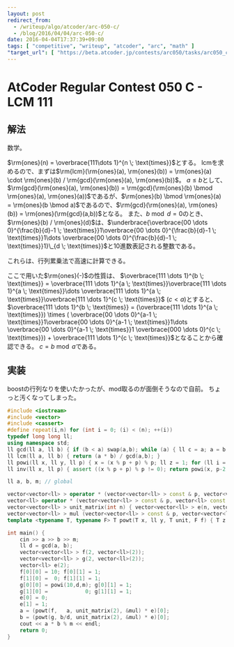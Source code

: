 ```yaml
---
layout: post
redirect_from:
  - /writeup/algo/atcoder/arc-050-c/
  - /blog/2016/04/04/arc-050-c/
date: 2016-04-04T17:37:39+09:00
tags: [ "competitive", "writeup", "atcoder", "arc", "math" ]
"target_url": [ "https://beta.atcoder.jp/contests/arc050/tasks/arc050_c" ]
---
```


# AtCoder Regular Contest 050 C - LCM 111

## 解法

数学。

$\rm{ones}(n) = \overbrace{111\dots 1}^{n \; \text{times}}$とする。
lcmを求めるので、まずは$\rm{lcm}(\rm{ones}(a), \rm{ones}(b)) = \rm{ones}(a) \cdot \rm{ones}(b) / \rm{gcd}(\rm{ones}(a), \rm{ones}(b))$。
$a \le b$として、$\rm{gcd}(\rm{ones}(a), \rm{ones}(b)) = \rm{gcd}(\rm{ones}(b) \bmod \rm{ones}(a), \rm{ones}(a))$であるが、$\rm{ones}(b) \bmod \rm{ones}(a) = \rm{ones}(b \bmod a)$であるので、$\rm{gcd}(\rm{ones}(a), \rm{ones}(b)) = \rm{ones}(\rm{gcd}(a,b))$となる。
また、$b \bmod d = 0$のとき、$\rm{ones}(b) / \rm{ones}(d)$は、$\underbrace{\overbrace{00 \dots 0}^{\frac{b}{d}-1 \; \text{times}}1\overbrace{00 \dots 0}^{\frac{b}{d}-1 \; \text{times}}1\dots \overbrace{00 \dots 0}^{\frac{b}{d}-1 \; \text{times}}1}\_{d \; \text{times}}$と$10$進数表記される整数である。

これらは、行列累乗法で高速に計算できる。

ここで用いた$\rm{ones}(-)$の性質は、
$\overbrace{111 \dots 1}^{b \; \text{times}} = \overbrace{111 \dots 1}^{a \; \text{times}}\overbrace{111 \dots 1}^{a \; \text{times}}\dots \overbrace{111 \dots 1}^{a \; \text{times}}\overbrace{111 \dots 1}^{c \; \text{times}}$ ($c \lt a$)とすると、
$\overbrace{111 \dots 1}^{b \; \text{times}} = (\overbrace{111 \dots 1}^{a \; \text{times}}) \times ( \overbrace{00 \dots 0}^{a-1 \; \text{times}}1\overbrace{00 \dots 0}^{a-1 \; \text{times}}1\dots \overbrace{00 \dots 0}^{a-1 \; \text{times}}1 \overbrace{000 \dots 0}^{c \; \text{times}}) + \overbrace{111 \dots 1}^{c \; \text{times}}$となることから確認できる。
$c = b \bmod a$である。

## 実装

boostの行列なりを使いたかったが、mod取るのが面倒そうなので自前。
ちょっと汚くなってしまった。

``` c++
#include <iostream>
#include <vector>
#include <cassert>
#define repeat(i,n) for (int i = 0; (i) < (n); ++(i))
typedef long long ll;
using namespace std;
ll gcd(ll a, ll b) { if (b < a) swap(a,b); while (a) { ll c = a; a = b % c; b = c; } return b; }
ll lcm(ll a, ll b) { return (a * b) / gcd(a,b); }
ll powi(ll x, ll y, ll p) { x = (x % p + p) % p; ll z = 1; for (ll i = 1; i <= y; i <<= 1) { if (y & i) z = z * x % p; x = x * x % p; } return z; }
ll inv(ll x, ll p) { assert ((x % p + p) % p != 0); return powi(x, p-2, p); }

ll a, b, m; // global

vector<vector<ll> > operator * (vector<vector<ll> > const & p, vector<vector<ll> > const & q) { int n = p.size(); vector<vector<ll> > r(n, vector<ll>(n)); repeat (y,n) { repeat (z,n) { repeat (x,n) { r[y][x] += p[y][z] * q[z][x] % m; r[y][x] %= m; } } } return r; }
vector<ll> operator * (vector<vector<ll> > const & p, vector<ll> const & q) { int n = p.size(); vector<ll> r(n); repeat (y,n) { repeat (z,n) { r[y] += p[y][z] * q[z] % m; r[y] %= m; } } return r; }
vector<vector<ll> > unit_matrix(int n) { vector<vector<ll> > e(n, vector<ll>(n)); repeat (i,n) e[i][i] = 1; return e; }
vector<vector<ll> > mul (vector<vector<ll> > const & p, vector<vector<ll> > const & q) { return p * q; }
template <typename T, typename F> T powt(T x, ll y, T unit, F f) { T z = unit; for (ll i = 1; i <= y; i <<= 1) { if (y & i) z = f(z, x); x = f(x, x); } return z; }

int main() {
    cin >> a >> b >> m;
    ll d = gcd(a, b);
    vector<vector<ll> > f(2, vector<ll>(2));
    vector<vector<ll> > g(2, vector<ll>(2));
    vector<ll> e(2);
    f[0][0] = 10; f[0][1] = 1;
    f[1][0] =  0; f[1][1] = 1;
    g[0][0] = powi(10,d,m); g[0][1] = 1;
    g[1][0] =            0; g[1][1] = 1;
    e[0] = 0;
    e[1] = 1;
    a = (powt(f,   a, unit_matrix(2), &mul) * e)[0];
    b = (powt(g, b/d, unit_matrix(2), &mul) * e)[0];
    cout << a * b % m << endl;
    return 0;
}
```
